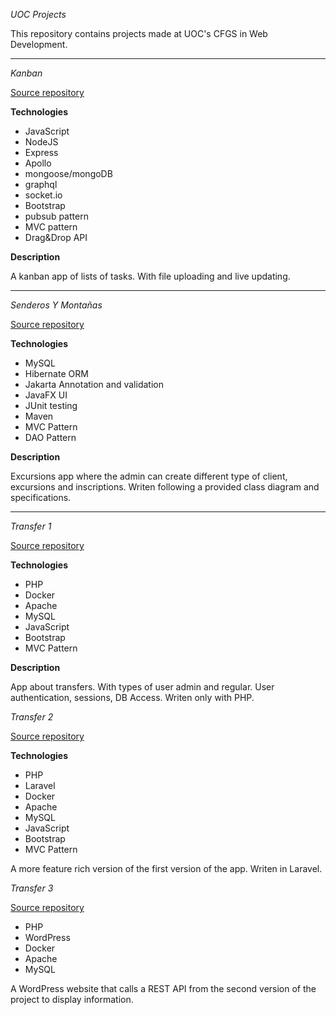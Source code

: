 *UOC Projects*

This repository contains projects made at UOC's CFGS in Web Development.

---

*Kanban*

[Source repository](https://github.com/kevinsuoc/Fullstackers-producto-4)

**Technologies**

- JavaScript
- NodeJS
- Express
- Apollo
- mongoose/mongoDB
- graphql
- socket.io
- Bootstrap
- pubsub pattern
- MVC pattern
- Drag&Drop API

**Description**

A kanban app of lists of tasks. With file uploading and live updating.

---

*Senderos Y Montañas*

[Source repository](https://github.com/kevinsuoc/POO-BBDD)

**Technologies**

- MySQL
- Hibernate ORM
- Jakarta Annotation and validation
- JavaFX UI
- JUnit testing
- Maven
- MVC Pattern
- DAO Pattern

**Description**

Excursions app where the admin can create different type of client, excursions and inscriptions. Writen following a provided class diagram and specifications.

---

*Transfer 1*

[Source repository](https://github.com/kevinsuoc/FP.064-TransfersApp/tree/main/producto%202)

**Technologies**

- PHP
- Docker
- Apache
- MySQL
- JavaScript
- Bootstrap
- MVC Pattern

**Description**

App about transfers. With types of user admin and regular. User authentication, sessions, DB Access. Writen only with PHP.

*Transfer 2*

[Source repository](https://github.com/kevinsuoc/FP.064-TransfersApp/tree/main/producto%203)

**Technologies**

- PHP
- Laravel
- Docker
- Apache
- MySQL
- JavaScript
- Bootstrap
- MVC Pattern

A more feature rich version of the first version of the app. Writen in Laravel.

*Transfer 3*

[Source repository](https://github.com/kevinsuoc/FP.064-TransfersApp/tree/main/producto%204)

- PHP
- WordPress
- Docker
- Apache
- MySQL
  
A WordPress website that calls a REST API from the second version of the project to display information. 


